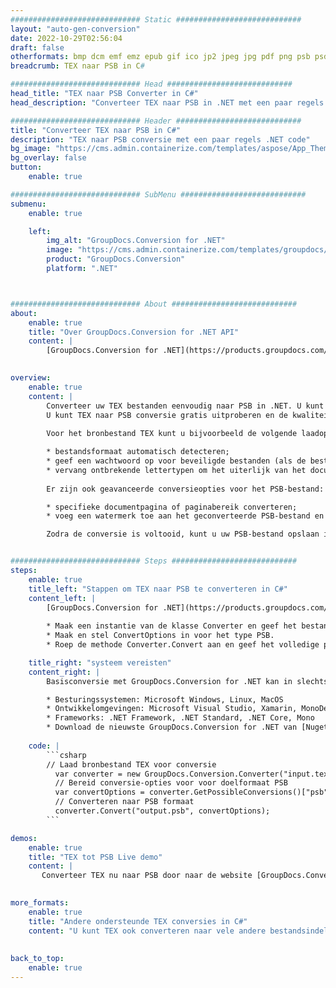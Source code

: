 ```yaml
---
############################# Static ############################
layout: "auto-gen-conversion"
date: 2022-10-29T02:56:04
draft: false
otherformats: bmp dcm emf emz epub gif ico jp2 jpeg jpg pdf png psb psd svg svgz tex tga tif tiff webp wmf wmz xps
breadcrumb: TEX naar PSB in C#

############################# Head ############################
head_title: "TEX naar PSB Converter in C#"
head_description: "Converteer TEX naar PSB in .NET met een paar regels code. Gebruik de GroupDocs Document Conversion API om meer dan 160 bestandsformaten te converteren."

############################# Header ############################
title: "Converteer TEX naar PSB in C#"
description: "TEX naar PSB conversie met een paar regels .NET code"
bg_image: "https://cms.admin.containerize.com/templates/aspose/App_Themes/V3/images/bg/header1.png"
bg_overlay: false
button:
    enable: true

############################# SubMenu ############################
submenu:
    enable: true

    left:
        img_alt: "GroupDocs.Conversion for .NET"
        image: "https://cms.admin.containerize.com/templates/groupdocs/images/product-logos/90x90-noborder/groupdocs-conversion-net.png"
        product: "GroupDocs.Conversion"
        platform: ".NET"



############################# About ############################
about:
    enable: true
    title: "Over GroupDocs.Conversion for .NET API"
    content: |
        [GroupDocs.Conversion for .NET](https://products.groupdocs.com/conversion/net/) kan worden gebruikt om Microsoft Word, Excel, PowerPoint, PDF, Visio en andere formaten te converteren. GroupDocs.Conversion is een standalone API die geschikt is voor back-end en interne systemen waar hoge prestaties vereist zijn. Het is niet afhankelijk van software zoals Microsoft of Open Office.
    

overview:
    enable: true
    content: |
        Converteer uw TEX bestanden eenvoudig naar PSB in .NET. U kunt slechts een paar C# coderegels gebruiken op elk platform naar keuze, zoals - Windows, Linux, macOS.
        U kunt TEX naar PSB conversie gratis uitproberen en de kwaliteit van de conversieresultaten evalueren. Naast eenvoudige scenario's voor bestandsconversie kunt u meer geavanceerde opties proberen voor het laden van het bronbestand TEX en voor het opslaan van het PSB-uitvoerresultaat. 
        
        Voor het bronbestand TEX kunt u bijvoorbeeld de volgende laadopties gebruiken:

        * bestandsformaat automatisch detecteren;
        * geef een wachtwoord op voor beveiligde bestanden (als de bestandsindeling dit ondersteunt);
        * vervang ontbrekende lettertypen om het uiterlijk van het document te behouden.
        
        Er zijn ook geavanceerde conversieopties voor het PSB-bestand:

        * specifieke documentpagina of paginabereik converteren;
        * voeg een watermerk toe aan het geconverteerde PSB-bestand en nog veel meer.

        Zodra de conversie is voltooid, kunt u uw PSB-bestand opslaan in het lokale bestandspad of in opslag van derden, zoals FTP, Amazon S3, Google Drive, Dropbox enz. Let op: om TEX naar {{ te converteren) TO}} er is geen extra software nodig, zoals MS Office, Open Office, Adobe Acrobat Reader enz.


############################# Steps ############################
steps:
    enable: true
    title_left: "Stappen om TEX naar PSB te converteren in C#"
    content_left: |
        [GroupDocs.Conversion for .NET](https://products.groupdocs.com/conversion/net/) maakt het gemakkelijk voor ontwikkelaars om een ​​TEX bestand naar PSB te converteren met een paar regels code.
        
        * Maak een instantie van de klasse Converter en geef het bestand TEX het volledige pad
        * Maak en stel ConvertOptions in voor het type PSB.
        * Roep de methode Converter.Convert aan en geef het volledige pad en formaat (PSB) door als parameter

    title_right: "systeem vereisten"
    content_right: |
        Basisconversie met GroupDocs.Conversion for .NET kan in slechts een paar eenvoudige stappen worden gedaan. Onze API's worden ondersteund op alle belangrijke platforms en besturingssystemen. Voordat u de onderstaande code uitvoert, moet u ervoor zorgen dat de volgende vereisten op uw systeem zijn geïnstalleerd.

        * Besturingssystemen: Microsoft Windows, Linux, MacOS
        * Ontwikkelomgevingen: Microsoft Visual Studio, Xamarin, MonoDevelop
        * Frameworks: .NET Framework, .NET Standard, .NET Core, Mono
        * Download de nieuwste GroupDocs.Conversion for .NET van [Nuget](https://www.nuget.org/packages/groupdocs.conversion)
         
    code: |
        ```csharp    
        // Laad bronbestand TEX voor conversie
          var converter = new GroupDocs.Conversion.Converter("input.tex");
          // Bereid conversie-opties voor voor doelformaat PSB
          var convertOptions = converter.GetPossibleConversions()["psb"].ConvertOptions;
          // Converteren naar PSB formaat
          converter.Convert("output.psb", convertOptions);
        ```

demos:
    enable: true
    title: "TEX tot PSB Live demo"
    content: |
       Converteer TEX nu naar PSB door naar de website [GroupDocs.Conversion App](https://products.groupdocs.app/conversion/family) te gaan. Online demo heeft de volgende voordelen:
          

more_formats:
    enable: true
    title: "Andere ondersteunde TEX conversies in C#"
    content: "U kunt TEX ook converteren naar vele andere bestandsindelingen. Zie de lijst hieronder."
       
       
back_to_top:
    enable: true
---
```

